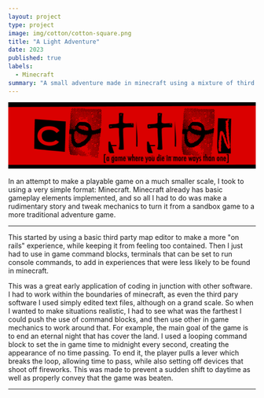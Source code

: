 ```yaml
---
layout: project
type: project
image: img/cotton/cotton-square.png
title: "A Light Adventure"
date: 2023
published: true
labels:
  - Minecraft
summary: "A small adventure made in minecraft using a mixture of third party software and in game command line."
---
```


<img class="img-fluid" src="../img/cotton/cotton-header.png">

In an attempt to make a playable game on a much smaller scale, I took to using a very simple format: Minecraft. Minecraft already has basic gameplay elements implemented, and so all I had to do was make a rudimentary story and tweak mechanics to turn it from a sandbox game to a more traditional adventure game. 

<hr>


This started by using a basic third party map editor to make a more "on rails" experience, while keeping it from feeling too contained. Then I just had to use in game command blocks, terminals that can be set to run console commands, to add in experiences that were less likely to be found in minecraft. 

This was a great early application of coding in junction with other software. I had to work within the boundaries of minecraft, as even the third pary software I used simply edited text files, although on a grand scale. So when I wanted to make situations realistic, I had to see what was the farthest I could push the use of command blocks, and then use other in game mechanics to work around that. For example, the main goal of the game is to end an eternal night that has cover the land. I used a looping command block to set the in game time to midnight every second, creating the appearance of no time passing. To end it, the player pulls a lever which breaks the loop, allowing time to pass, while also setting off devices that shoot off fireworks. This was made to prevent a sudden shift to daytime as well as properly convey that the game was beaten.


<hr>
